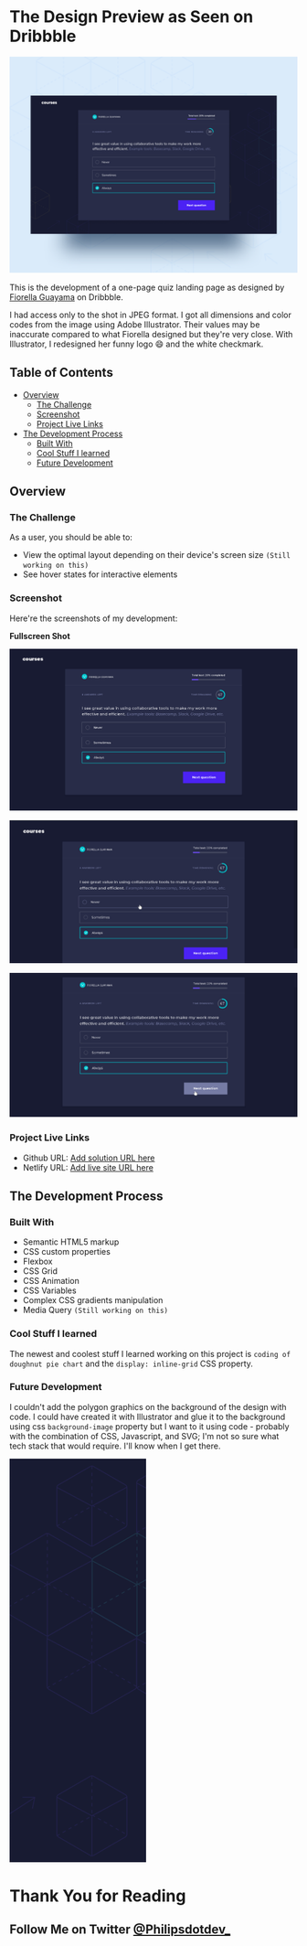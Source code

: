# The Design Preview as Seen on Dribbble
![Design preview I worked on by Fiorella Guayama](./readme/fiorella-guayama-design.png)

This is the development of a one-page quiz landing page as designed by [Fiorella Guayama](https://dribbble.com/shots/7434980-Landing-Quiz) on Dribbble. 

I had access only to the shot in JPEG format. I got all dimensions and color codes from the image using Adobe Illustrator. Their values may be inaccurate compared to what Fiorella designed but they're very close. With Illustrator, I redesigned her funny logo 😄 and the white checkmark.



## Table of Contents

- [Overview](#overview)
  - [The Challenge](#the-challenge)
  - [Screenshot](#screenshot)
  - [Project Live Links](#project-live-links)
- [The Development Process](#the-development-process)
  - [Built With](#built-with)
  - [Cool Stuff I learned](#cool-stuff-i-learned)
  - [Future Development](#future-development)


## Overview

### The Challenge

As a user, you should be able to:

- View the optimal layout depending on their device's screen size `(Still working on this)`
- See hover states for interactive elements

### Screenshot

Here're the screenshots of my development:

**Fullscreen Shot**

![Fullscreen](./readme/Philip.dev_development-shot-for-fiorella-guayama-fullscreen.png)


![Hover State 1](./readme/Philip.dev_development-shot-for-fiorella-guayama-hover-state-1.PNG)


![Hover State 2](./readme/Philip.dev_development-shot-for-fiorella-guayama-hover-state-2.png)


### Project Live Links

- Github URL: [Add solution URL here](https://your-solution-url.com)
- Netlify URL: [Add live site URL here](https://your-live-site-url.com)


## The Development Process

### Built With

- Semantic HTML5 markup
- CSS custom properties
- Flexbox
- CSS Grid
- CSS Animation
- CSS Variables
- Complex CSS gradients manipulation
- Media Query `(Still working on this)`

### Cool Stuff I learned

The newest and coolest stuff I learned working on this project is `coding of doughnut pie chart` and the `display: inline-grid` CSS property.


### Future Development

I couldn't add the polygon graphics on the background of the design with code. I could have created it with Illustrator and glue it to the background using css `background-image` property but I want to it using code - probably with the combination of CSS, Javascript, and SVG; I'm not so sure what tech stack that would require. I'll know when I get there.

![Polygon Shapes](./readme/Philip.dev_development-shot-for-fiorella-guayama-polygon-shapes.png)

# Thank You for Reading

## Follow Me on Twitter [@Philipsdotdev_](https://www.twitter.com/Philipsdotdev_)

